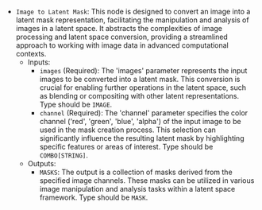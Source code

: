 - `Image to Latent Mask`: This node is designed to convert an image into a latent mask representation, facilitating the manipulation and analysis of images in a latent space. It abstracts the complexities of image processing and latent space conversion, providing a streamlined approach to working with image data in advanced computational contexts.
    - Inputs:
        - `images` (Required): The 'images' parameter represents the input images to be converted into a latent mask. This conversion is crucial for enabling further operations in the latent space, such as blending or compositing with other latent representations. Type should be `IMAGE`.
        - `channel` (Required): The 'channel' parameter specifies the color channel ('red', 'green', 'blue', 'alpha') of the input image to be used in the mask creation process. This selection can significantly influence the resulting latent mask by highlighting specific features or areas of interest. Type should be `COMBO[STRING]`.
    - Outputs:
        - `MASKS`: The output is a collection of masks derived from the specified image channels. These masks can be utilized in various image manipulation and analysis tasks within a latent space framework. Type should be `MASK`.
